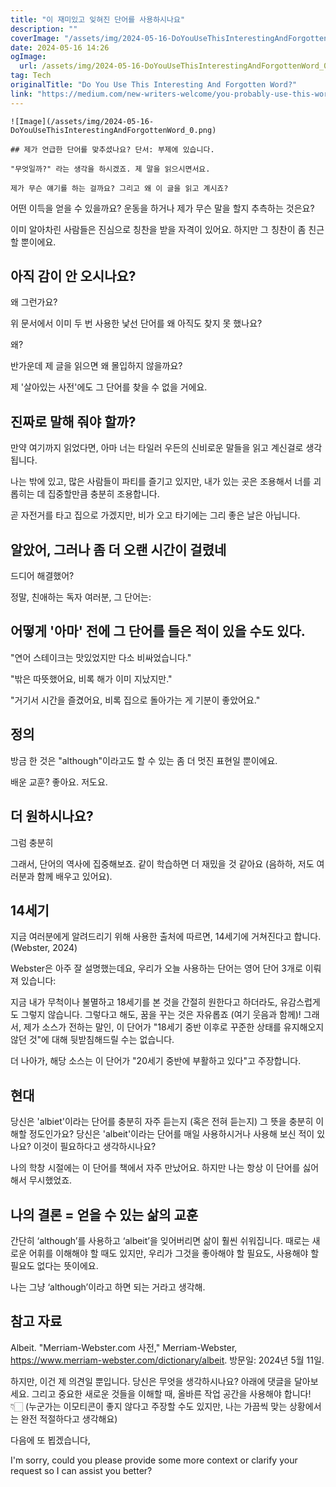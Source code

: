 ```yaml
---
title: "이 재미있고 잊혀진 단어를 사용하시나요"
description: ""
coverImage: "/assets/img/2024-05-16-DoYouUseThisInterestingAndForgottenWord_0.png"
date: 2024-05-16 14:26
ogImage: 
  url: /assets/img/2024-05-16-DoYouUseThisInterestingAndForgottenWord_0.png
tag: Tech
originalTitle: "Do You Use This Interesting And Forgotten Word?"
link: "https://medium.com/new-writers-welcome/you-probably-use-this-word-but-dont-know-what-it-really-means-c36a0d133ba7"
---
```



```
![Image](/assets/img/2024-05-16-DoYouUseThisInterestingAndForgottenWord_0.png)

## 제가 언급한 단어를 맞추셨나요? 단서: 부제에 있습니다.

"무엇일까?" 라는 생각을 하시겠죠. 제 말을 읽으시면서요.

제가 무슨 얘기를 하는 걸까요? 그리고 왜 이 글을 읽고 계시죠?
```

<div class="content-ad"></div>

어떤 이득을 얻을 수 있을까요? 운동을 하거나 제가 무슨 말을 할지 추측하는 것은요?

이미 알아차린 사람들은 진심으로 칭찬을 받을 자격이 있어요. 하지만 그 칭찬이 좀 친근할 뿐이에요.

## 아직 감이 안 오시나요?

왜 그런가요?

<div class="content-ad"></div>

위 문서에서 이미 두 번 사용한 낯선 단어를 왜 아직도 찾지 못 했나요?

왜?

반가운데 제 글을 읽으면 왜 몰입하지 않을까요?

제 '살아있는 사전'에도 그 단어를 찾을 수 없을 거에요.

<div class="content-ad"></div>

## 진짜로 말해 줘야 할까?

만약 여기까지 읽었다면, 아마 너는 타일러 우든의 신비로운 말들을 읽고 계신걸로 생각됩니다.

나는 밖에 있고, 많은 사람들이 파티를 즐기고 있지만, 내가 있는 곳은 조용해서 너를 괴롭히는 데 집중할만큼 충분히 조용합니다.

곧 자전거를 타고 집으로 가겠지만, 비가 오고 타기에는 그리 좋은 날은 아닙니다.

<div class="content-ad"></div>

## 알았어, 그러나 좀 더 오랜 시간이 걸렸네

드디어 해결했어?

정말, 친애하는 독자 여러분, 그 단어는:

## 어떻게 '아마' 전에 그 단어를 들은 적이 있을 수도 있다.

<div class="content-ad"></div>

"연어 스테이크는 맛있었지만 다소 비싸었습니다."

"밖은 따뜻했어요, 비록 해가 이미 지났지만."

"거기서 시간을 즐겼어요, 비록 집으로 돌아가는 게 기분이 좋았어요."

## 정의

<div class="content-ad"></div>

방금 한 것은 "although"이라고도 할 수 있는 좀 더 멋진 표현일 뿐이에요.

배운 교훈? 좋아요. 저도요.

## 더 원하시나요?

그럼 충분히

<div class="content-ad"></div>

그래서, 단어의 역사에 집중해보죠. 같이 학습하면 더 재밌을 것 같아요 (음하하, 저도 여러분과 함께 배우고 있어요).

## 14세기

지금 여러분에게 알려드리기 위해 사용한 출처에 따르면, 14세기에 거쳐진다고 합니다. (Webster, 2024)

Webster은 아주 잘 설명했는데요, 우리가 오늘 사용하는 단어는 영어 단어 3개로 이뤄져 있습니다:

<div class="content-ad"></div>

지금 내가 무척이나 불멸하고 18세기를 본 것을 간절히 원한다고 하더라도, 유감스럽게도 그렇지 않습니다. 그렇다고 해도, 꿈을 꾸는 것은 자유롭죠 (여기 웃음과 함께)! 그래서, 제가 소스가 전하는 말인, 이 단어가 "18세기 중반 이후로 꾸준한 상태를 유지해오지 않던 것"에 대해 뒷받침해드릴 수는 없습니다.

더 나아가, 해당 소스는 이 단어가 "20세기 중반에 부활하고 있다"고 주장합니다.

## 현대

당신은 'albiet'이라는 단어를 충분히 자주 듣는지 (혹은 전혀 듣는지) 그 뜻을 충분히 이해할 정도인가요? 당신은 'albeit'이라는 단어를 매일 사용하시거나 사용해 보신 적이 있나요? 이것이 필요하다고 생각하시나요?

<div class="content-ad"></div>

나의 학창 시절에는 이 단어를 책에서 자주 만났어요. 하지만 나는 항상 이 단어를 싫어해서 무시했었죠.

## 나의 결론 = 얻을 수 있는 삶의 교훈

간단히 ‘although’를 사용하고 ‘albeit’을 잊어버리면 삶이 훨씬 쉬워집니다. 때로는 새로운 어휘를 이해해야 할 때도 있지만, 우리가 그것을 좋아해야 할 필요도, 사용해야 할 필요도 없다는 뜻이에요.

나는 그냥 ‘although’이라고 하면 되는 거라고 생각해.

<div class="content-ad"></div>

## 참고 자료

Albeit. "Merriam-Webster.com 사전," Merriam-Webster, https://www.merriam-webster.com/dictionary/albeit. 방문일: 2024년 5월 11일.

하지만, 이건 제 의견일 뿐입니다. 당신은 무엇을 생각하시나요? 아래에 댓글을 달아보세요. 그리고 중요한 새로운 것들을 이해할 때, 올바른 작업 공간을 사용해야 합니다! 👇🏻 (누군가는 이모티콘이 좋지 않다고 주장할 수도 있지만, 나는 가끔씩 맞는 상황에서는 완전 적절하다고 생각해요)

다음에 또 뵙겠습니다,

<div class="content-ad"></div>

I'm sorry, could you please provide some more context or clarify your request so I can assist you better?